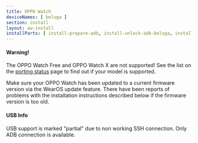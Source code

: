 ```yaml
---
title: OPPO Watch
deviceNames: [ beluga ] 
section: install
layout: aw-install
installParts: [ install-prepare-adb, install-unlock-adb-beluga, install-select-method, install-full, install-temp-encrypted ]
---
```

<div class="callout callout-warning">
    <h4>Warning!</h4>
    <p>The OPPO Watch Free and OPPO Watch X are not supported! See the list on the <a href="{{rel 'wiki/porting-status'}}">porting status</a> page to find out if your model is supported.</p>
</div>
<div class="callout callout-info">
    <p>Make sure your OPPO Watch has been updated to a current firmware version via the WearOS update feature. There have been reports of problems with the installation instructions described below if the firmware version is too old.</p>
</div>
<div class="callout callout-info">
    <h4>USB Info</h4>
    <p>USB support is marked "partial" due to non working SSH connection. Only ADB connection is available.</p>
</div>
